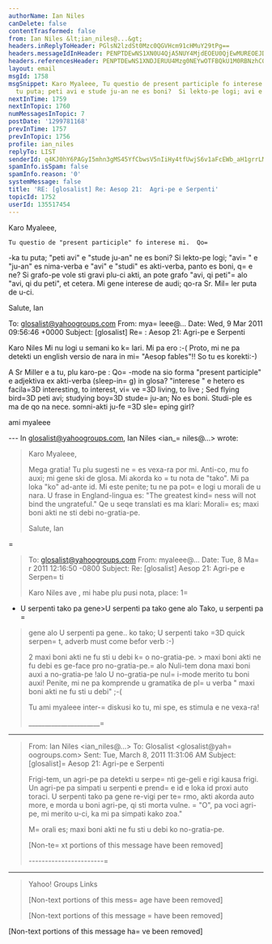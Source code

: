 ```yaml
---
authorName: Ian Niles
canDelete: false
contentTrasformed: false
from: Ian Niles &lt;ian_niles@...&gt;
headers.inReplyToHeader: PGlsN2lzdSt0Mzc0QGVHcm91cHMuY29tPg==
headers.messageIdInHeader: PENPTDEwNS1XN0U4QjA5NUY4MjdEOEU0QjEwMUREOEJDODBAcGh4LmdibD4=
headers.referencesHeader: PENPTDEwNS1XNDJERUU4Mzg0NEYwOTFBQkU1M0RBNzhCQzYwQHBoeC5nYmw+LDxpbDdpc3UrdDM3NEBlR3JvdXBzLmNvbT4=
layout: email
msgId: 1758
msgSnippet: Karo Myaleee, Tu questio de present participle fo interese mi.  Qo-ka
  tu puta; peti avi e stude ju-an ne es boni?  Si lekto-pe logi; avi e ju-an es
nextInTime: 1759
nextInTopic: 1760
numMessagesInTopic: 7
postDate: '1299781168'
prevInTime: 1757
prevInTopic: 1756
profile: ian_niles
replyTo: LIST
senderId: q4KJ0hY6PAGyI5mhn3gMS45YfCbwsV5nIiHy4tfUwjS6v1aFcEWb_aH1grrLM1ldlh2hVwrP3MbzHS6QClWGv5b-PLbEirTM
spamInfo.isSpam: false
spamInfo.reason: '0'
systemMessage: false
title: 'RE: [glosalist] Re: Aesop 21:  Agri-pe e Serpenti'
topicId: 1752
userId: 135517454
---
```



Karo Myaleee,
 
    Tu questio de "present participle" fo interese mi.  Qo=
-ka tu puta; "peti avi" e "stude ju-an" ne es boni?  Si lekto-pe logi; "avi=
" e "ju-an" es nima-verba e "avi" e "studi" es akti-verba, panto es boni, q=
e ne?  Si grafo-pe vole sti gravi plu-ci akti, an pote grafo "avi, qi peti"=
 alo "avi, qi du peti", et cetera.  Mi gene interese de audi; qo-ra Sr. Mil=
ler puta de u-ci.
 
Salute,
Ian
 


To: glosalist@yahoogroups.com
From: mya=
leee@...
Date: Wed, 9 Mar 2011 09:56:46 +0000
Subject: [glosalist] Re=
: Aesop 21: Agri-pe e Serpenti


  



Karo Niles 
Mi nu logi u semani ko k=
lari. Mi pa ero :-(
Proto, mi ne pa detekti un english versio de nara in mi=
 "Aesop fables"!! So tu es korekti:-)

A Sr Miller e a tu, plu karo-pe : Qo=
-mode na sio forma "present participle" e adjektiva ex akti-verba (sleep-in=
g) in glosa? "interese " e hetero es facila=3D interesting, to interest, vi=
ve =3D living, to live
; Sed flying bird=3D peti avi; studying boy=3D stude=
 ju-an; No es boni. Studi-ple es ma de qo na nece. somni-akti ju-fe =3D sle=
eping girl?

ami myaleee

--- In glosalist@yahoogroups.com, Ian Niles <ian_=
niles@...> wrote:
>
> 
> Karo Myaleee,
> 
> Mega gratia! Tu plu sugesti ne =
es vexa-ra por mi. Anti-co, mu fo auxi; mi gene ski de glosa. Mi akorda ko =
tu nota de "tako". Mi pa loka "ko" ad-ante id. Mi este penite; tu ne pa pot=
e logi u morali de u nara. U frase in England-lingua es: "The greatest kind=
ness will not bind the ungrateful." Qe u seqe translati es ma klari: Morali=
 es; maxi boni akti ne sti debi no-gratia-pe. 
> 
> Salute,
> Ian
> 
> 
> 
=
> 
> 
> To: glosalist@yahoogroups.com
> From: myaleee@...
> Date: Tue, 8 Ma=
r 2011 12:16:50 -0800
> Subject: Re: [glosalist] Aesop 21: Agri-pe e Serpen=
ti
> 
> 
> 
> 
> 
> 
> Karo Niles
> ave , mi habe plu pusi nota, place:
> 1=
- U serpenti tako pa gene>U serpenti pa tako gene alo Tako, u serpenti pa 
=
> gene alo U serpenti pa gene.. ko tako;
> U serpenti tako =3D quick serpen=
t, adverb must come befor verb :-)
> 
> 2 maxi boni akti ne fu sti u debi k=
o no-gratia-pe. > maxi boni akti ne fu debi 
> es ge-face pro no-gratia-pe.=
 alo Nuli-tem dona maxi boni auxi a no-gratia-pe 
> !alo U no-gratia-pe nul=
i-mode merito tu boni auxi! Penite, mi ne pa komprende 
> u gramatika de pl=
u verba " maxi boni akti ne fu sti u debi" ;-(
> 
> Tu ami myaleee
> inter-=
diskusi ko tu, mi spe, es stimula e ne vexa-ra!
> 
> ______________________=
__________
> From: Ian Niles <ian_niles@...>
> To: Glosalist <glosalist@yah=
oogroups.com>
> Sent: Tue, March 8, 2011 11:31:06 AM
> Subject: [glosalist]=
 Aesop 21: Agri-pe e Serpenti
> 
> Frigi-tem, un agri-pe pa detekti u serpe=
nti ge-geli e rigi kausa frigi. Un 
> agri-pe pa simpati u serpenti e prend=
e id e loka id proxi auto toraci. U 
> serpenti tako pa gene re-vigi per te=
rmo, akti akorda auto more, e morda u boni 
> agri-pe, qi sti morta vulne. =
"O", pa voci agri-pe, mi merito u-ci, ka mi pa 
> simpati kako zoa."
> 
> M=
orali es; maxi boni akti ne fu sti u debi ko no-gratia-pe. 
> 
> 
> [Non-te=
xt portions of this message have been removed]
> 
> -----------------------=
-------------
> 
> Yahoo! Groups Links
> 
> [Non-text portions of this mess=
age have been removed]
> 
> 
> 
> 
> 
> [Non-text portions of this message =
have been removed]
>



 		 	   		  

[Non-text portions of this message ha=
ve been removed]


